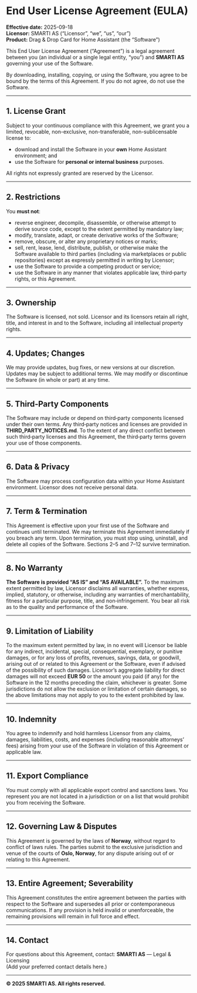 # End User License Agreement (EULA)

**Effective date:** 2025-09-18  
**Licensor:** SMARTI AS (“Licensor”, “we”, “us”, “our”)  
**Product:** Drag & Drop Card for Home Assistant (the “Software”)

This End User License Agreement (“Agreement”) is a legal agreement between you (an individual or a single legal entity, “you”) and **SMARTI AS** governing your use of the Software.

By downloading, installing, copying, or using the Software, you agree to be bound by the terms of this Agreement. If you do not agree, do not use the Software.

---

## 1. License Grant
Subject to your continuous compliance with this Agreement, we grant you a limited, revocable, non-exclusive, non-transferable, non-sublicensable license to:
- download and install the Software in your **own** Home Assistant environment; and
- use the Software for **personal or internal business** purposes.

All rights not expressly granted are reserved by the Licensor.

---

## 2. Restrictions
You **must not**:
- reverse engineer, decompile, disassemble, or otherwise attempt to derive source code, except to the extent permitted by mandatory law;
- modify, translate, adapt, or create derivative works of the Software;
- remove, obscure, or alter any proprietary notices or marks;
- sell, rent, lease, lend, distribute, publish, or otherwise make the Software available to third parties (including via marketplaces or public repositories) except as expressly permitted in writing by Licensor;
- use the Software to provide a competing product or service;
- use the Software in any manner that violates applicable law, third‑party rights, or this Agreement.

---

## 3. Ownership
The Software is licensed, not sold. Licensor and its licensors retain all right, title, and interest in and to the Software, including all intellectual property rights.

---

## 4. Updates; Changes
We may provide updates, bug fixes, or new versions at our discretion. Updates may be subject to additional terms. We may modify or discontinue the Software (in whole or part) at any time.

---

## 5. Third‑Party Components
The Software may include or depend on third‑party components licensed under their own terms. Any third‑party notices and licenses are provided in **THIRD_PARTY_NOTICES.md**. To the extent of any direct conflict between such third‑party licenses and this Agreement, the third‑party terms govern your use of those components.

---

## 6. Data & Privacy
The Software may process configuration data within your Home Assistant environment. Licensor does not receive personal data.

---

## 7. Term & Termination
This Agreement is effective upon your first use of the Software and continues until terminated. We may terminate this Agreement immediately if you breach any term. Upon termination, you must stop using, uninstall, and delete all copies of the Software. Sections 2–5 and 7–12 survive termination.

---

## 8. No Warranty
**The Software is provided “AS IS” and “AS AVAILABLE”.** To the maximum extent permitted by law, Licensor disclaims all warranties, whether express, implied, statutory, or otherwise, including any warranties of merchantability, fitness for a particular purpose, title, and non‑infringement. You bear all risk as to the quality and performance of the Software.

---

## 9. Limitation of Liability
To the maximum extent permitted by law, in no event will Licensor be liable for any indirect, incidental, special, consequential, exemplary, or punitive damages, or for any loss of profits, revenues, savings, data, or goodwill, arising out of or related to this Agreement or the Software, even if advised of the possibility of such damages. Licensor’s aggregate liability for direct damages will not exceed **EUR 50** or the amount you paid (if any) for the Software in the 12 months preceding the claim, whichever is greater. Some jurisdictions do not allow the exclusion or limitation of certain damages, so the above limitations may not apply to you to the extent prohibited by law.

---

## 10. Indemnity
You agree to indemnify and hold harmless Licensor from any claims, damages, liabilities, costs, and expenses (including reasonable attorneys’ fees) arising from your use of the Software in violation of this Agreement or applicable law.

---

## 11. Export Compliance
You must comply with all applicable export control and sanctions laws. You represent you are not located in a jurisdiction or on a list that would prohibit you from receiving the Software.

---

## 12. Governing Law & Disputes
This Agreement is governed by the laws of **Norway**, without regard to conflict of laws rules. The parties submit to the exclusive jurisdiction and venue of the courts of **Oslo, Norway**, for any dispute arising out of or relating to this Agreement.

---

## 13. Entire Agreement; Severability
This Agreement constitutes the entire agreement between the parties with respect to the Software and supersedes all prior or contemporaneous communications. If any provision is held invalid or unenforceable, the remaining provisions will remain in full force and effect.

---

## 14. Contact
For questions about this Agreement, contact:
**SMARTI AS** — Legal & Licensing  
(Add your preferred contact details here.)

---

**© 2025 SMARTI AS. All rights reserved.**
